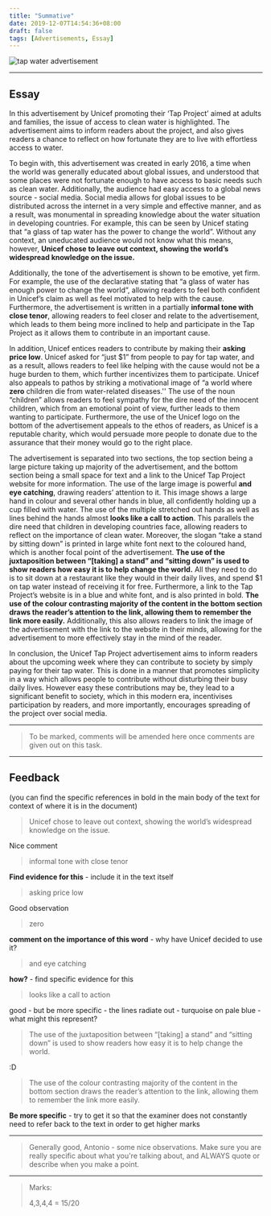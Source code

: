 ```yaml
---
title: "Summative"
date: 2019-12-07T14:54:36+08:00
draft: false
tags: [Advertisements, Essay]
---
```


![tap water advertisement](https://i.imgur.com/WLiGZiw.jpg)

---

## Essay

In this advertisement by Unicef promoting their ‘Tap Project’ aimed at adults and families, the issue of access to clean water is highlighted. The advertisement aims to inform readers about the project, and also gives readers a chance to reflect on how fortunate they are to live with effortless access to water.

To begin with, this advertisement was created in early 2016, a time when the world was generally educated about global issues, and understood that some places were not fortunate enough to have access to basic needs such as clean water. Additionally, the audience had easy access to a global news source - social media. Social media allows for global issues to be distributed across the internet in a very simple and effective manner, and as a result, was monumental in spreading knowledge about the water situation in developing countries. For example, this can be seen by Unicef stating that “a glass of tap water has the power to change the world”. Without any context, an uneducated audience would not know what this means, however, **Unicef chose to leave out context, showing the world’s widespread knowledge on the issue.**

Additionally, the tone of the advertisement is shown to be emotive, yet firm. For example, the use of the declarative stating that “a glass of water has enough power to change the world”, allowing readers to feel both confident in Unicef’s claim as well as feel motivated to help with the cause. Furthermore, the advertisement is written in a partially **informal tone with close tenor**, allowing readers to feel closer and relate to the advertisement, which leads to them being more inclined to help and participate in the Tap Project as it allows them to contribute in an important cause.

In addition, Unicef entices readers to contribute by making their **asking price low**. Unicef asked for “just $1” from people to pay for tap water, and as a result, allows readers to feel like helping with the cause would not be a huge burden to them, which further incentivizes them to participate. Unicef also appeals to pathos by striking a motivational image of “a world where **zero** children die from water-related diseases.'' The use of the noun “children” allows readers to feel sympathy for the dire need of the innocent children, which from an emotional point of view, further leads to them wanting to participate. Furthermore, the use of the Unicef logo on the bottom of the advertisement appeals to the ethos of readers, as Unicef is a reputable charity, which would persuade more people to donate due to the assurance that their money would go to the right place.

The advertisement is separated into two sections, the top section being a large picture taking up majority of the advertisement, and the bottom section being a small space for text and a link to the Unicef Tap Project website for more information. The use of the large image is powerful **and eye catching**, drawing readers’ attention to it. This image shows a large hand in colour and several other hands in blue, all confidently holding up a cup filled with water. The use of the multiple stretched out hands as well as lines behind the hands almost **looks like a call to action**. This parallels the dire need that children in developing countries face, allowing readers to reflect on the importance of clean water. Moreover, the slogan “take a stand by sitting down” is printed in large white font next to the coloured hand, which is another focal point of the advertisement. **The use of the juxtaposition between “[taking] a stand” and “sitting down” is used to show readers how easy it is to help change the world.** All they need to do is to sit down at a restaurant like they would in their daily lives, and spend $1 on tap water instead of receiving it for free. Furthermore, a link to the Tap Project’s website is in a blue and white font, and is also printed in bold. **The use of the colour contrasting majority of the content in the bottom section draws the reader’s attention to the link, allowing them to remember the link more easily.** Additionally, this also allows readers to link the image of the advertisement with the link to the website in their minds, allowing for the advertisement to more effectively stay in the mind of the reader.

In conclusion, the Unicef Tap Project advertisement aims to inform readers about the upcoming week where they can contribute to society by simply paying for their tap water. This is done in a manner that promotes simplicity in a way which allows people to contribute without disturbing their busy daily lives. However easy these contributions may be, they lead to a significant benefit to society, which in this modern era, incentivises participation by readers, and more importantly, encourages spreading of the project over social media.

---

> To be marked, comments will be amended here once comments are given out on this task.

---

## Feedback 

(you can find the specific references in bold in the main body of the text for context of where it is in the document)

> Unicef chose to leave out context, showing the world’s widespread knowledge on the issue. 

Nice comment

> informal tone with close tenor 

**Find evidence for this** - include it in the text itself 

> asking price low

Good observation

> zero

**comment on the importance of this word** - why have Unicef decided to use it?

> and eye catching

**how?** - find specific evidence for this

> looks like a call to action

good - but be more specific - the lines radiate out - turquoise on pale blue - what might this represent?

> The use of the juxtaposition between “[taking] a stand” and “sitting down” is used to show readers how easy it is to help change the world.

:D

> The use of the colour contrasting majority of the content in the bottom section draws the reader’s attention to the link, allowing them to remember the link more easily.

**Be more specific** - try to get it so that the examiner does not constantly need to refer back to the text in order to get higher marks

---

> Generally good, Antonio - some nice observations. Make sure you are really specific about what you're talking about, and ALWAYS quote or describe when you make a point.

---

> Marks:
> 
> 4,3,4,4 = 15/20